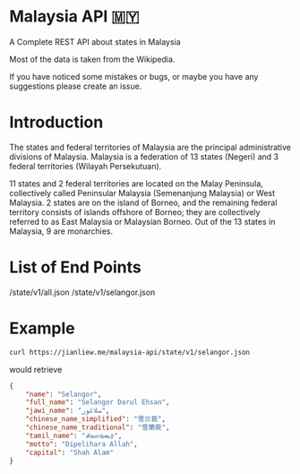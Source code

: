 # Malaysia API 🇲🇾

A Complete REST API about states in Malaysia

Most of the data is taken from the Wikipedia.

If you have noticed some mistakes or bugs, or maybe you have any suggestions please create an issue.

# Introduction

The states and federal territories of Malaysia are the principal administrative divisions of Malaysia. Malaysia is a federation of 13 states (Negeri) and 3 federal territories (Wilayah Persekutuan).

11 states and 2 federal territories are located on the Malay Peninsula, collectively called Peninsular Malaysia (Semenanjung Malaysia) or West Malaysia. 2 states are on the island of Borneo, and the remaining federal territory consists of islands offshore of Borneo; they are collectively referred to as East Malaysia or Malaysian Borneo. Out of the 13 states in Malaysia, 9 are monarchies. 

# List of End Points

/state/v1/all.json
/state/v1/selangor.json

# Example

```bash
curl https://jianliew.me/malaysia-api/state/v1/selangor.json
```

would retrieve 

```json
{
    "name": "Selangor",
    "full_name": "Selangor Darul Ehsan",
    "jawi_name": "سلاڠور",
    "chinese_name_simplified": "雪兰莪",
    "chinese_name_traditional": "雪蘭莪",
    "tamil_name": "சிலாங்கூர்",
    "motto": "Dipelihara Allah",
    "capital": "Shah Alam"
}
```


